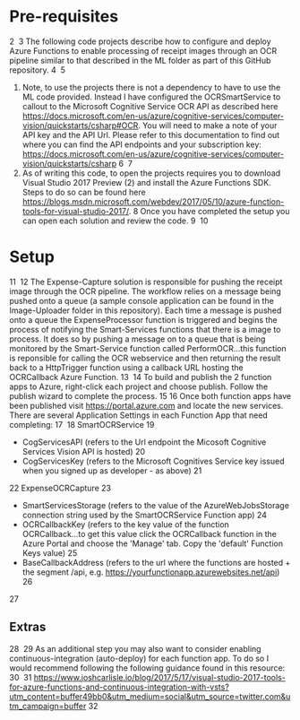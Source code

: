 # Pre-requisites
2
​
3
The following code projects describe how to configure and deploy Azure Functions to enable processing of receipt images through an OCR pipeline similar to that described in the ML folder as part of this GitHub repository.
4
​
5
1. Note, to use the projects there is not a dependency to have to use the ML code provided. Instead I have configured the OCRSmartService to callout to the Microsoft Cognitive Service OCR API as described here https://docs.microsoft.com/en-us/azure/cognitive-services/computer-vision/quickstarts/csharp#OCR. You will need to make a note of your API key and the API Url. Please refer to this documentation to find out where you can find the API endpoints and your subscription key: https://docs.microsoft.com/en-us/azure/cognitive-services/computer-vision/quickstarts/csharp
6
​
7
2. As of writing this code, to open the projects requires you to download Visual Studio 2017 Preview (2) and install the Azure Functions SDK. Steps to do so can be found here https://blogs.msdn.microsoft.com/webdev/2017/05/10/azure-function-tools-for-visual-studio-2017/. 
8
Once you have completed the setup you can open each solution and review the code.
9
​
10
# Setup
11
​
12
The Expense-Capture solution is responsible for pushing the receipt image through the OCR pipeline. The workflow relies on a message being pushed onto a queue (a sample console application can be found in the Image-Uploader folder in this repository). Each time a message is pushed onto a queue the ExpenseProcessor function is triggered and begins the process of notifying the Smart-Services functions that there is a image to process. It does so by pushing a message on to a queue that is being monitored by the Smart-Service function called PerformOCR...this function is reponsible for calling the OCR webservice and then returning the result back to a HttpTrigger function using a callback URL hosting the OCRCallback Azure Function.
13
​
14
To build and publish the 2 function apps to Azure, right-click each project and choose publish. Follow the publish wizard to complete the process.
15
​
16
Once both function apps have been published visit https://portal.azure.com and locate the new services. There are several Application Settings in each Function App that need completing:
17
​
18
SmartOCRService
19
 - CogServicesAPI (refers to the Url endpoint the Micosoft Cognitive Services Vision API is hosted)
20
 - CogServicesKey (refers to the Microsoft Cognitives Service key issued when you signed up as developer - as above)
21
 
22
ExpenseOCRCapture
23
 - SmartServicesStorage (refers to the value of the AzureWebJobsStorage connection string used by the SmartOCRService Function app)
24
 - OCRCallbackKey (refers to the key value of the function OCRCallback...to get this value click the OCRCallback function in the Azure Portal and choose the 'Manage' tab. Copy the 'default' Function Keys value)
25
 - BaseCallbackAddress (refers to the url where the functions are hosted + the segment /api, e.g. https://yourfunctionapp.azurewebsites.net/api)
26
 
27
## Extras
28
​
29
As an additional step you may also want to consider enabling continuous-integration (auto-deploy) for each function app. To do so I would recommend following the following guidance found in this resource:
30
​
31
https://www.joshcarlisle.io/blog/2017/5/17/visual-studio-2017-tools-for-azure-functions-and-continuous-integration-with-vsts?utm_content=buffer49bb0&utm_medium=social&utm_source=twitter.com&utm_campaign=buffer
32
